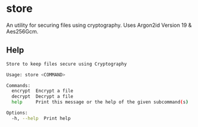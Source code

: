 # store

An utility for securing files using cryptography. Uses Argon2id Version 19 & Aes256Gcm.

## Help

```sh
Store to keep files secure using Cryptography

Usage: store <COMMAND>

Commands:
  encrypt  Encrypt a file
  decrypt  Decrypt a file
  help     Print this message or the help of the given subcommand(s)

Options:
  -h, --help  Print help
```
